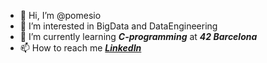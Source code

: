 - 👋 Hi, I’m @pomesio
- 👀 I’m interested in BigData and DataEngineering
- 🌱 I’m currently learning _**C-programming**_ at _**42 Barcelona**_
- 📫 How to reach me [_**LinkedIn**_](https://www.linkedin.com/in/jardelc/ "LinkedIn")

<!---
pomesio/pomesio is a ✨ special ✨ repository because its `README.md` (this file) appears on your GitHub profile.
You can click the Preview link to take a look at your changes.
--->
